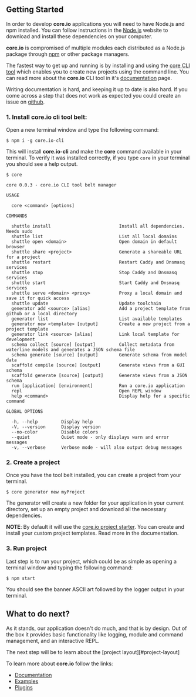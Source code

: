 
## Getting Started

In order to develop **core.io** applications you will need to have Node.js and npm installed. You can follow instructions in the [Node.js][node] website to download and install these dependencies on your computer.

**core.io** is compromised of multiple modules each distributed as a Node.js package through [npm][npm] or other package managers.

The fastest way to get up and running is by installing and using the [core CLI tool][core.io-cli] which enables you to create new projects using the command line. You can read more about the **core.io** CLI tool in it's [documentation][core.io-cli-docs] page.

Writing documentation is hard, and keeping it up to date is also hard. If you come across a step that does not work as expected you could create an issue on [github][issues].

### 1. Install core.io cli tool belt:

Open a new terminal window and type the following command:

```
$ npm i -g core.io-cli
```

This will install **core.io-cli** and make the **core**  command available in your terminal. To verify it was installed correctly, if you type `core` in your terminal you should see a help output.

```
$ core

core 0.0.3 - core.io CLI tool belt manager

USAGE

  core <command> [options]

COMMANDS

  shuttle install                          Install all dependencies. Needs sudo
  shuttle list                             List all local domains
  shuttle open <domain>                    Open domain in default browser
  shuttle share <project>                  Generate a shareable URL for a project
  shuttle restart                          Restart Caddy and Dnsmasq services
  shuttle stop                             Stop Caddy and Dnsmasq services
  shuttle start                            Start Caddy and Dnsmasq services
  shuttle serve <domain> <proxy>           Proxy a local domain and save it for quick access
  shuttle update                           Update toolchain
  generator add <source> [alias]           Add a project template from github or a local directory
  generator list                           List available templates
  generator new <template> [output]        Create a new project from a project template
  generator link <source> [alias]          Link local template for development
  schema collect [source] [output]         Collect metadata from waterline models and generates a JSON schema file
  schema generate [source] [output]        Generate schema from model data
  scaffold compile [source] [output]       Generate views from a GUI schema
  scaffold generate [source] [output]      Generate views from a JSON schema
  run [application] [environment]          Run a core.io application
  repl                                     Open REPL window
  help <command>                           Display help for a specific command

GLOBAL OPTIONS

  -h, --help         Display help
  -V, --version      Display version
  --no-color         Disable colors
  --quiet            Quiet mode - only displays warn and error messages
  -v, --verbose      Verbose mode - will also output debug messages
```

### 2. Create a project

Once you have the tool belt installed, you can create a project from your terminal.

```
$ core generator new myProject
```

The generator will create a new folder for your application in your current directory, set up an empty project and download all the necessary dependencies.

**NOTE**:
By default it will use the [core.io project starter][core.io-starter-template]. You can create and install your custom project templates. Read more in the documentation.

### 3. Run project

Last step is to run your project, which could be as simple as opening a terminal window and typing the following command:

```
$ npm start
```

You should see the banner ASCII art followed by the logger output in your terminal.

## What to do next?

As it stands, our application doesn't do much, and that is by design. Out of the box it provides basic functionality like logging, module and command management, and an interactive REPL.

The next step will be to learn about the [project layout][#project-layout]

To learn more about **core.io** follow the links:

* [Documentation](/documentation)
* [Examples](/examples)
* [Plugins](/plugins)

<!-- LINKS -->

[core-persistence]:https://github.com/goliatone/core.io-persistence
[core-server]:https://github.com/goliatone/core.io-express-server
[core-data]:https://github.com/goliatone/core.io-data-manager
[core-sync]:https://github.com/goliatone/core.io-filesync
[core-auth]:https://github.com/goliatone/core.io-express-auth
[core-crud]:https://github.com/goliatone/core.io-crud

[envset]:https://github.com/goliatone/envset
[taskfile]:https://github.com/adriancooney/Taskfile
[module-instantiation]:modules.md#module-instantiation
[config-docs]:guide.md

[node]:http://nodejs.org/
[npm]: http://npmjs.com
[core.io-cli]:https://www.npmjs.com/package/core.io-cli
[core.io-cli-docs]:https://github.com/goliatone/core.io-cli/tree/master/docs
[core.io-starter-template]:https://github.com/goliatone/core.io-starter-template
[scl]:https://github.com/goliatone/simple-config-loader
[poke]:https://github.com/goliatone/poke-repl
[noop-console]:https://github.com/goliatone/noop-console
[issues]: https://github.com/goliatone/core.io-docs/issues
